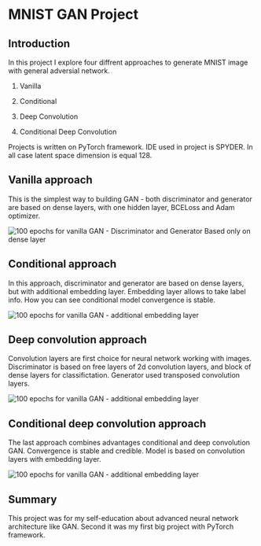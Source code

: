 # MNIST GAN Project

## Introduction

In this project I explore four diffrent  approaches to generate MNIST image with general adversial network.

1. Vanilla

2. Conditional

3. Deep Convolution

4. Conditional Deep Convolution

Projects is written on PyTorch framework. IDE used in project is SPYDER. In all case latent space dimension is equal 128.

## Vanilla approach

This is the simplest way to building GAN - both discriminator and generator are based on dense layers, with one hidden layer, BCELoss and Adam optimizer.

![100 epochs for vanilla GAN - Discriminator and Generator Based only on dense layer](https://github.com/KordianChi/MNIST_GAN/blob/main/results/vanilla_gan_result.gif)

## Conditional approach

In this approach, discriminator and generator are based on dense layers, but with additional embedding layer. Embedding layer allows to take label info. How you can see conditional model convergence is stable.

![100 epochs for vanilla GAN - additional embedding layer](https://github.com/KordianChi/MNIST_GAN/blob/main/results/conditional_gan_result.gif)

## Deep convolution approach

Convolution layers are first choice for neural network working with images. Discriminator is based on free layers of 2d convolution layers, and block of dense layers for classifictation. Generator used transposed convolution layers.

![100 epochs for vanilla GAN - additional embedding layer](https://github.com/KordianChi/MNIST_GAN/blob/main/results/deep_convolution_gan_result.gif)

## Conditional deep convolution approach

The last approach combines advantages conditional and deep convolution GAN. Convergence is stable and credible. Model is based on convolution layers with embedding layer.

![100 epochs for vanilla GAN - additional embedding layer](https://github.com/KordianChi/MNIST_GAN/blob/main/results/conditional_deep_conv_gan_result.gif)

## Summary

This project was for my self-education about advanced neural network architecture like GAN. Second it was my first big project with PyTorch framework.
